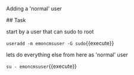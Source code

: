 Adding a 'normal' user

## Task

start by a user that can sudo to root 

`useradd -m emoncmsuser -G sudo`{{execute}}

lets do everything else from here as 'normal' user


`su - emoncmsuser`{{execute}}


